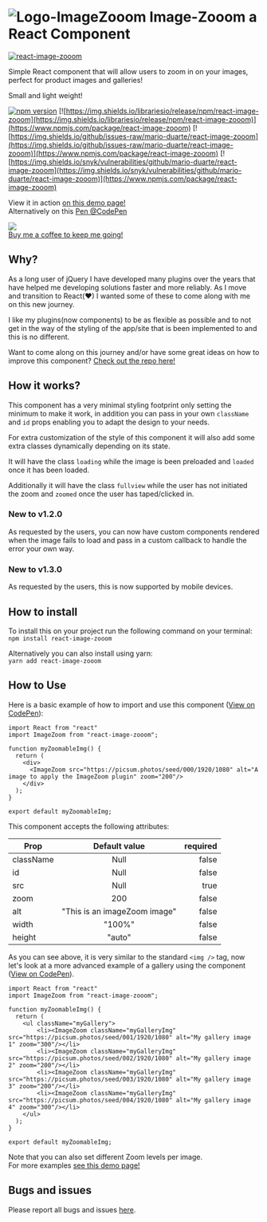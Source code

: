 # ![Logo-ImageZooom](https://github.com/Mario-Duarte/react-ImageZooom/blob/demo/public/logo28.png?raw=true) Image-Zooom a React Component

[![react-image-zooom](https://nodei.co/npm/react-image-zooom.png)](https://www.npmjs.com/package/react-image-zooom)

Simple React component that will allow users to zoom in on your images, perfect for product images and galleries!

Small and light weight!

[![npm version](https://badge.fury.io/js/react-image-zooom.svg)](https://www.npmjs.com/package/react-image-zooom) 
[![https://img.shields.io/librariesio/release/npm/react-image-zooom](https://img.shields.io/librariesio/release/npm/react-image-zooom)](https://www.npmjs.com/package/react-image-zooom) 
[![https://img.shields.io/github/issues-raw/mario-duarte/react-image-zooom](https://img.shields.io/github/issues-raw/mario-duarte/react-image-zooom)](https://www.npmjs.com/package/react-image-zooom) 
[![https://img.shields.io/snyk/vulnerabilities/github/mario-duarte/react-image-zooom](https://img.shields.io/snyk/vulnerabilities/github/mario-duarte/react-image-zooom)](https://www.npmjs.com/package/react-image-zooom)

View it in action [on this demo page!](https://mario-duarte.github.io/react-image-zooom/)<br/>
Alternatively on this [Pen @CodePen](https://codepen.io/MarioDesigns/pen/wvWZGpP)

<a href="https://www.buymeacoffee.com/marioduarte"><img src="https://img.buymeacoffee.com/button-api/?text=Buy me a Coffee&emoji=&slug=marioduarte&button_colour=FF5F5F&font_colour=ffffff&font_family=Lato&outline_colour=000000&coffee_colour=FFDD00"></a><br/>
[Buy me a coffee to keep me going!](https://www.paypal.com/paypalme/MarioDuarte/2)

## Why?

As a long user of jQuery I have developed many plugins over the years that have helped me developing solutions faster and more reliably. As I move and transition to React(♥) I wanted some of these to come along with me on this new journey.

I like my plugins(now components) to be as flexible as possible and to not get in the way of the styling of the app/site that is been implemented to and this is no different.

Want to come along on this journey and/or have some great ideas on how to improve this component? [Check out the repo here!](https://github.com/Mario-Duarte/react-image-zooom)

## How it works?

This component has a very minimal styling footprint only setting the minimum to make it work, in addition you can pass in your own `className` and `id` props enabling you to adapt the design to your needs.

For extra customization of the style of this component it will also add some extra classes dynamically depending on its state.

It will have the class `loading` while the image is been preloaded and `loaded` once it has been loaded.

Additionally it will have the class `fullview` while the user has not initiated the zoom and `zoomed` once the user has taped/clicked in.

### New to v1.2.0

As requested by the users, you can now have custom components rendered when the image fails to load and pass in a custom callback to handle the error your own way.

### New to v1.3.0

As requested by the users, this is now supported by mobile devices.

## How to install

To install this on your project run the following command on your terminal:<br/>
`npm install react-image-zooom`

Alternatively you can also install using yarn:<br/>
`yarn add react-image-zooom`

## How to Use

Here is a basic example of how to import and use this component ([View on CodePen](https://codepen.io/MarioDesigns/pen/7ab69fcd17d811f63a58ab87234ad0a8)):

```(javascript)
import React from "react"
import ImageZoom from "react-image-zooom";

function myZoomableImg() {
  return (
    <div>
      <ImageZoom src="https://picsum.photos/seed/000/1920/1080" alt="A image to apply the ImageZoom plugin" zoom="200"/>
    </div>
  );
}

export default myZoomableImg;

```

This component accepts the following attributes:

| Prop      |        Default value         | required |
| --------- | :--------------------------: | -------: |
| className |             Null             |    false |
| id        |             Null             |    false |
| src       |             Null             |     true |
| zoom      |             200              |    false |
| alt       | "This is an imageZoom image" |    false |
| width     |            "100%"            |    false |
| height    |            "auto"            |    false |

As you can see above, it is very similar to the standard `<img />` tag, now let's look at a more advanced example of a gallery using the component ([View on CodePen](https://codepen.io/MarioDesigns/pen/9a673471b4b45d2b0cf51f1c3f7e8429)).

```(javascript)
import React from "react"
import ImageZoom from "react-image-zooom";

function myZoomableImg() {
  return (
    <ul className="myGallery">
        <li><ImageZoom className="myGalleryImg" src="https://picsum.photos/seed/001/1920/1080" alt="My gallery image 1" zoom="300"/></li>
        <li><ImageZoom className="myGalleryImg" src="https://picsum.photos/seed/002/1920/1080" alt="My gallery image 2" zoom="200"/></li>
        <li><ImageZoom className="myGalleryImg" src="https://picsum.photos/seed/003/1920/1080" alt="My gallery image 3" zoom="200"/></li>
        <li><ImageZoom className="myGalleryImg" src="https://picsum.photos/seed/004/1920/1080" alt="My gallery image 4" zoom="300"/></li>
    </ul>
  );
}

export default myZoomableImg;
```

Note that you can also set different Zoom levels per image.<br/>
For more examples [see this demo page!](https://mario-duarte.github.io/react-image-zooom/)

## Bugs and issues

Please report all bugs and issues [here](git@github.com:Mario-Duarte/react-image-zooom.git/issues).
